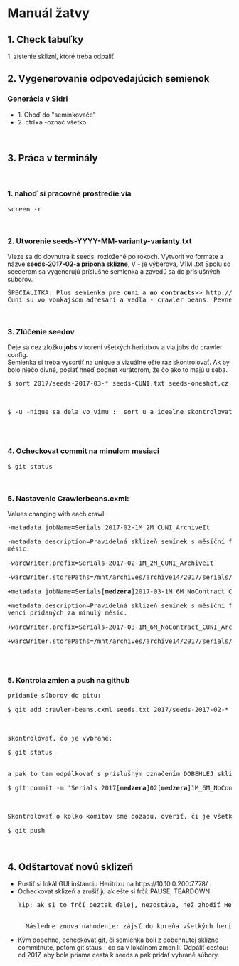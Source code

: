 <h1>Manuál žatvy</h1>

<h2>1. Check tabuľky</h2>
1. zistenie sklizní, ktoré treba odpáliť.
<br>
<h2>2. Vygenerovanie odpovedajúcich semienok</h2>
<h3>Generácia v Sidri</h3>
  <ul><li>1. Choď do "semínkovače"</li>
  <li>2. ctrl+a -označ všetko</li></ul>
<br>
<h2>3. Práca v terminály</h2>
<br>
<h3>1. nahoď si pracovné prostredie via</h3>
 <pre>screen -r </pre>
<br>
<h3>2. Utvorenie seeds-YYYY-MM-varianty-varianty.txt</h3>
Vleze sa do dovnútra k seeds, rozložené po rokoch. Vytvoriť vo formáte a názve <b> seeds-2017-02-a pripona sklizne</b>, V - je výberova, V1M .txt
Spolu so seederom sa vygenerujú príslušné semienka a zavedú sa do príslušných súborov.
<pre>
ŠPECIALITKA: Plus semienka pre <b>cuni</b> a <b>no contracts</b>>> http://intranet.webarchiv.cz/seeds/no_contracts.php, su s príponou <b>NoContracts (je to V-NC)</b>
Cuni su vo vonkajšom adresári a vedľa - crawler beans. Pevne zadefinovaný odkaz na nich v beans.cxml</pre>
<br>
<h3>3. Zlúčenie seedov</h3>
Deje sa cez zložku <b>jobs</b> v koreni všetkých heritrixov a via jobs do crawler config.
<br>
Semienka si treba vysortiť na unique a vizuálne ešte raz skontrolovať. Ak by bolo niečo divné,
poslať hneď podnet kurátorom, že čo ako to majú u seba.

<pre>
$ sort 2017/seeds-2017-03-* seeds-CUNI.txt seeds-oneshot.cz > seeds.txt<br>
<br>
$ -u -nique sa dela vo vimu :  sort u a idealne skontrolovat data, veci co zacinaju na http, a rozne slashe na zaciatku upravit, a poznamenta kuratorkam
<br></pre>
<br>
<h3>4. Ocheckovat commit na minulom mesiaci</h3>

<pre>$ git status</pre>
<br>
<h3>5. Nastavenie Crawlerbeans.cxml:</h3>

  Values changing with each crawl:

 <pre>
-metadata.jobName=Serials 2017-02-1M_2M_CUNI_ArchiveIt<br>
-metadata.description=Pravidelná sklizeň semínek s měsíční frekvencí, pravidelná sklizeň semínek s dvojměsíční frekvencí, sklizeň webů Karlovy univerzity, archivace semínek s nízkou frekvencí přidaných za minulý
měsíc.<br>
-warcWriter.prefix=Serials-2017-02-1M_2M_CUNI_ArchiveIt<br>
-warcWriter.storePaths=/mnt/archives/archive14/2017/serials/Serials<b>-</b>2017-02-1M_2M_CUNI_ArchiveIt<br>
+metadata.jobName=Serials[<b>medzera</b>]2017-03-1M_6M_NoContract_CUNI_ArchiveIt<br>
+metadata.description=Pravidelná sklizeň semínek s měsíční frekvencí, pravidelná sklizeň semínek s půlroční frekvencí, sklizeň semínek bez smlouvy, sklizeň webů Karlovy univerzity, archivace semínek s nízkou frek
vencí přidaných za minulý měsíc.<br>
+warcWriter.prefix=Serials<b>-</b>2017-03-1M_6M_NoContract_CUNI_ArchiveIt<br>
+warcWriter.storePaths=/mnt/archives/archive14/2017/serials/Serials<b>-</b>2017-03-1M_6M_NoContract_CUNI_ArchiveIt<br>
</pre> <br>
<h3>5. Kontrola zmien a push na github</h3>
<pre>
pridanie súborov do gitu:<br>
$ git add crawler-beans.cxml seeds.txt 2017/seeds-2017-02-*<br>
<br>
skontrolovať, čo je vybrané:<br>
$ git status
<br>
a pak to tam odpálkovať s príslušným označením DOBEHLEJ sklizne - tá súčasná [3] sa zálohuje až dobehne<br>
$ git commit -m 'Serials 2017[<b>medzera</b>]02[<b>medzera</b>]1M_6M_NoContract_CUNI_ArchiveIt'<br>
<br>
Skontrolovať o kolko komitov sme dozadu, overiť, či je všetko správne, lebo hrozí nebezpečie inkonzistencie<br>
$ git push
</pre>
<br>
<h2>4. Odštartovať novú sklizeň</h2>
<ul><li>Pustiť si lokál GUI inštanciu Heritrixu na https://10.10.0.200:7778/ .</li>
<li>Ocheckovat sklizeň a zrušiť ju ak ešte si frčí: PAUSE, TEARDOWN.</li>

<pre>Tip: ak si to frčí beztak ďalej, nezostáva, než zhodiť Heritrix komplet. Skontrolovať ale najprv, či idealne warcy su uzavrete - žiadan status open, invalid apod.<br><br>
  Následne znova nahodenie: zájsť do koreňa všetkých heritrixov a pustiť si skripta: ./start3.sh</pre>
</ul>
<ul>
<li>Kým dobehne, ocheckovat git, či semienka boli z dobehnutej sklizne commitnute, potom git staus - čo sa v lokálnom zmenili. Odpáliť cestou: cd 2017, aby bola priama cesta k seeds a pak pridať vybrané súbory.</li></ul>
